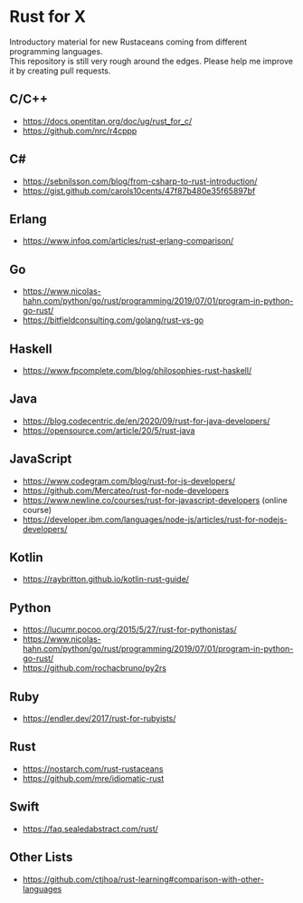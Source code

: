 # Rust for X

Introductory material for new Rustaceans coming from different programming languages.  
This repository is still very rough around the edges. Please help me improve it by creating pull requests.

## C/C++

* https://docs.opentitan.org/doc/ug/rust_for_c/
* https://github.com/nrc/r4cppp

## C#

* https://sebnilsson.com/blog/from-csharp-to-rust-introduction/
* https://gist.github.com/carols10cents/47f87b480e35f65897bf

## Erlang

* https://www.infoq.com/articles/rust-erlang-comparison/

## Go

* https://www.nicolas-hahn.com/python/go/rust/programming/2019/07/01/program-in-python-go-rust/
* https://bitfieldconsulting.com/golang/rust-vs-go

## Haskell

* https://www.fpcomplete.com/blog/philosophies-rust-haskell/

## Java

* https://blog.codecentric.de/en/2020/09/rust-for-java-developers/
* https://opensource.com/article/20/5/rust-java

## JavaScript

* https://www.codegram.com/blog/rust-for-js-developers/
* https://github.com/Mercateo/rust-for-node-developers
* https://www.newline.co/courses/rust-for-javascript-developers (online course)
* https://developer.ibm.com/languages/node-js/articles/rust-for-nodejs-developers/

## Kotlin

* https://raybritton.github.io/kotlin-rust-guide/

## Python

* https://lucumr.pocoo.org/2015/5/27/rust-for-pythonistas/
* https://www.nicolas-hahn.com/python/go/rust/programming/2019/07/01/program-in-python-go-rust/
* https://github.com/rochacbruno/py2rs

## Ruby

* https://endler.dev/2017/rust-for-rubyists/

## Rust

* https://nostarch.com/rust-rustaceans
* https://github.com/mre/idiomatic-rust

## Swift

* https://faq.sealedabstract.com/rust/

## Other Lists

* https://github.com/ctjhoa/rust-learning#comparison-with-other-languages
